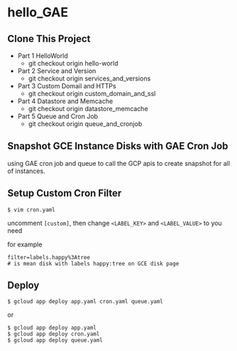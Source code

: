 # hello_GAE

## Clone This Project
- Part 1 HelloWorld
  - git checkout origin hello-world
- Part 2 Service and Version
  - git checkout origin services_and_versions
- Part 3 Custom Domail and HTTPs
  - git checkout origin custom_domain_and_ssl
- Part 4 Datastore and Memcache
  - git checkout origin datastore_memcache
- Part 5 Queue and Cron Job
  - git checkout origin queue_and_cronjob

## Snapshot GCE Instance Disks with GAE Cron Job
using GAE cron job and queue to call the GCP apis to create snapshot for all of instances.

## Setup Custom Cron Filter
```
$ vim cron.yaml
```
uncomment `[custom]`, then change `<LABEL_KEY>` and `<LABEL_VALUE>` to you need

for example
```
filter=labels.happy%3Atree
# is mean disk with labels happy:tree on GCE disk page
```

## Deploy
```
$ gcloud app deploy app.yaml cron.yaml queue.yaml
```
or
```
$ gcloud app deploy app.yaml
$ gcloud app deploy cron.yaml
$ gcloud app deploy queue.yaml
```
